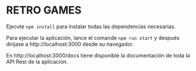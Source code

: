 # RETRO GAMES

Ejecute `npm install` para instalar todas las dependencias necesarias.

Para ejecutar la aplicación, lance el comande `npm run start` y después dirijase a http://localhost:3000 desde su navegador.

En http://localhost:3000/docs tiene disponible la documentación de toda la API Rest de la aplicación.
